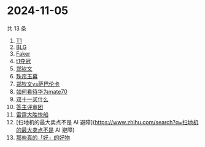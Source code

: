 # 2024-11-05

共 13 条

<!-- BEGIN -->
<!-- 最后更新时间 Tue Nov 05 2024 10:11:57 GMT+0800 (China Standard Time) -->

1. [T1](https://www.zhihu.com/search?q=T1)
1. [BLG](https://www.zhihu.com/search?q=BLG)
1. [Faker](https://www.zhihu.com/search?q=Faker)
1. [t1夺冠](https://www.zhihu.com/search?q=t1夺冠)
1. [郑钦文](https://www.zhihu.com/search?q=郑钦文)
1. [珠帘玉幕](https://www.zhihu.com/search?q=珠帘玉幕)
1. [郑钦文vs萨巴伦卡](https://www.zhihu.com/search?q=郑钦文vs萨巴伦卡)
1. [如何看待华为mate70](https://www.zhihu.com/search?q=如何看待华为mate70)
1. [双十一买什么](https://www.zhihu.com/search?q=双十一买什么)
1. [答主评审团](https://www.zhihu.com/search?q=答主评审团)
1. [雷霆大胜快船](https://www.zhihu.com/search?q=雷霆大胜快船)
1. [扫地机的最大卖点不是 AI
   避障](https://www.zhihu.com/search?q=扫地机的最大卖点不是 AI 避障)
1. [那些真的「好」的好物](https://www.zhihu.com/search?q=那些真的「好」的好物)

<!-- END -->
